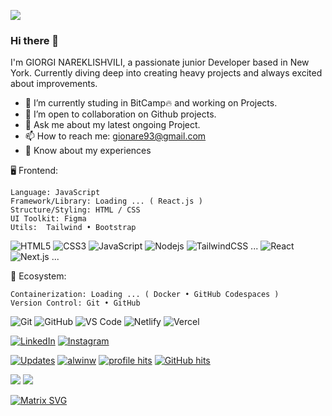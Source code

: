 
[![](https://visitcount.itsvg.in/api?id=gionare&icon=8&color=6)](https://visitcount.itsvg.in)

 <!-- # 👀 Hi stranger! 👋🏻 -->

### Hi there 👋
I'm GIORGI NAREKLISHVILI, a passionate junior Developer based in New York. Currently diving deep into creating heavy projects and always excited about improvements.

- 🌱 I’m currently studing in BitCamp🔥 and working on Projects.
- 👯 I’m open to collaboration on Github projects.
- 💬 Ask me about my latest ongoing Project.
- 📫 How to reach me: gionare93@gmail.com 
- 📄 Know about my experiences 

🖥 Frontend:

    Language: JavaScript
    Framework/Library: Loading ... ( React.js )
    Structure/Styling: HTML / CSS
    UI Toolkit: Figma
    Utils:  Tailwind • Bootstrap 

![HTML5](https://img.shields.io/badge/-HTML5-%23E44D27?style=flat-square&logo=html5&logoColor=ffffff)
![CSS3](https://img.shields.io/badge/-CSS3-%231572B6?style=flat-square&logo=css3)
![JavaScript](https://img.shields.io/badge/-JavaScript-%23F7DF1C?style=flat-square&logo=javascript&logoColor=000000&labelColor=%23F7DF1C&color=%23FFCE5A)
![Nodejs](https://img.shields.io/badge/-Nodejs-black?style=flat-square&logo=Node.js)
![TailwindCSS](https://img.shields.io/badge/-TailwindCSS-%231a202c?style=flat-square&logo=tailwind-css)
 ... 
![React](https://img.shields.io/badge/-React-%23282C34?style=flat-square&logo=react) 
![Next.js](https://img.shields.io/badge/-Next.js-%23000000?style=flat-square&logo=nextdotjs)
 ... 


🎡 Ecosystem:

    Containerization: Loading ... ( Docker • GitHub Codespaces )
    Version Control: Git • GitHub
![Git](https://img.shields.io/badge/-Git-%23F05032?style=flat-square&logo=git&logoColor=%23ffffff)
![GitHub](https://img.shields.io/badge/-GitHub-181717?style=flat-square&logo=github)
![VS Code](http://img.shields.io/badge/-VS%20Code-007ACC?style=flat-square&logo=visual-studio-code&logoColor=ffffff)
![Netlify](https://img.shields.io/badge/-Netlify-%2300C7B7?style=flat-square&logo=netlify&logoColor=ffffff)
![Vercel](https://img.shields.io/badge/-Vercel-%23ffffff?style=flat-square&logo=vercel&logoColor=000000)


[![LinkedIn](https://img.shields.io/badge/LinkedIn-%230077B5.svg?logo=linkedin&logoColor=white)](https://linkedin.com/in/gionare) 
<a href="https://www.instagram.com/gionare" target="_blank"><img src="https://img.shields.io/badge/Instagram-%23E4405F.svg?&style=flat-square&logo=instagram&logoColor=white" alt="Instagram"></a>

 <a href="https://github.com/gionare?tab=followers" target="_blank"><img alt="Updates" src="https://img.shields.io/badge/--000000?style=flat-square&logo=RSS&logoColor=white"></a>
    <a href="https://github.com/alwinw" target="_blank"><img alt="alwinw" src="https://badges.pufler.dev/visits/alwinw/alwinw?logo=GitHub&label=visits&color=success&logoColor=white&style=flat-square"/></a>
    <a href="https://github.com/gionare" target="_blank"><img alt="profile hits" src="https://img.shields.io/jsdelivr/gh/hw/alwinw/alwinw?label=hits&style=flat-square"></a>
    <a href="https://github.com/gionare" target="_blank"><img alt="GitHub hits" src="https://img.shields.io/github/last-commit/alwinw/alwinw?label=profile%20updated&style=flat-square"></a>


![](https://github-readme-stats.vercel.app/api/top-langs/?username=gionare&theme=vision-friendly-dark&hide_border=true&include_all_commits=false&count_private=false&layout=compact)
![](https://github-readme-streak-stats.herokuapp.com/?user=gionare&theme=vision-friendly-dark&hide_border=true)<br/>
<!--
![](https://github-readme-stats.vercel.app/api?username=gionare&theme=vision-friendly-dark&hide_border=true&include_all_commits=false&count_private=false)<br/>
-->

<!-- 
<a href="https://www.facebook.com/originalphreak" target="_blank"><img src="https://img.shields.io/badge/Facebook-%231877F2.svg?&style=flat-square&logo=facebook&logoColor=white" alt="Facebook"></a>
<a href="https://open.spotify.com/user/0170agi99s5hh187g7mtz245b" target="_blank"><img src="https://img.shields.io/badge/Spotify-%231ED760.svg?&style=flat-square&logo=spotify&logoColor=white" alt="Spotify"></a>
-->


<!-- Proudly created with GPRM ( https://gprm.itsvg.in ) -->


[![Matrix SVG](https://raw.githubusercontent.com/rodrigograca31/rodrigograca31/master/matrix.svg)](https://www.youtube.com/watch?v=SDkAGkd4NLc)


